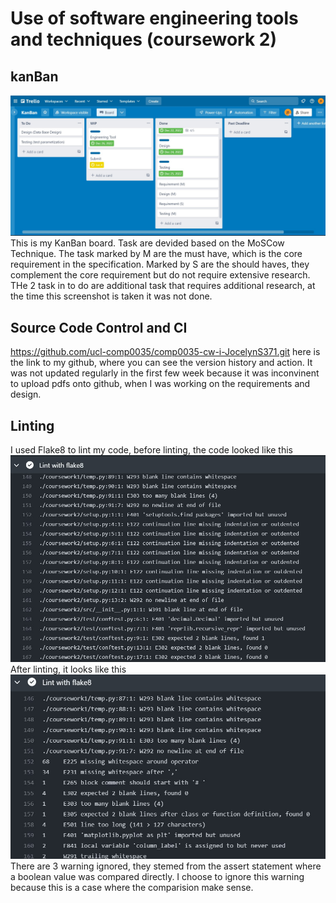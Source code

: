 # Use of software engineering tools and techniques (coursework 2)

## kanBan   
![image](test_screenshot/kanban_2.jpg) 
This is my KanBan board. Task are devided based on the MoSCow Technique. The task marked by M are the must have, which is the core requirement in the specification. Marked by S are the should haves, they complement the core requirement but do not require extensive research. THe 2 task in to do are additional task that requires additional research, at the time this screenshot is taken it was not done.

## Source Code Control and CI
https://github.com/ucl-comp0035/comp0035-cw-i-JocelynS371.git
here is the link to my github, where you can see the version history and action. It was not updated regularly in the first few week because it was inconvinent to upload pdfs onto github, when I was working on the requirements and design.

## Linting
I used Flake8 to lint my code, before linting, the code looked like this
![image](test_screenshot/unlint.jpg) 
After linting, it looks like this
![image](test_screenshot/after_linting.jpg) 
There are 3 warning ignored, they stemed from the assert statement where a boolean value was compared directly. I choose to ignore this warning because this is a case where the comparision make sense. 


